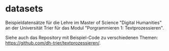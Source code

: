 # datasets

Beispieldatensätze für die Lehre im Master of Science "Digital Humanities" an der Universität Trier für das Modul "Porgrammieren 1: Textprozessieren". 

Siehe auch das Repository mit Beispiel-Code zu verschiedenen Themen: https://github.com/dh-trier/textprozessieren/. 
